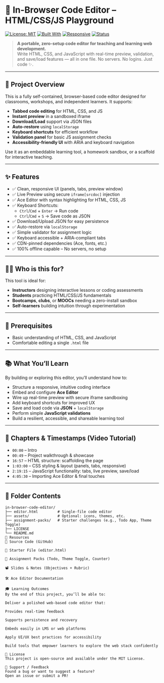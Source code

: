 # 🧠 In-Browser Code Editor – HTML/CSS/JS Playground

[![License: MIT](https://img.shields.io/badge/license-MIT-blue.svg)](LICENSE)
[![Built With](https://img.shields.io/badge/built%20with-Ace%20Editor-2b2b2b)](https://ace.c9.io/)
[![Responsive](https://img.shields.io/badge/responsive-yes-brightgreen)](#features)
[![Status](https://img.shields.io/badge/project-academic%20tool-yellow)](#who-is-this-for)

> **A portable, zero-setup code editor for teaching and learning web development.**  
> Write HTML, CSS, and JavaScript with real-time preview, validation, and save/load features — all in one file. No servers. No logins. Just code ✨.

---

## 🎯 Project Overview

This is a fully self-contained, browser-based code editor designed for classrooms, workshops, and independent learners. It supports:

- **Tabbed code editing** for HTML, CSS, and JS
- **Instant preview** in a sandboxed iframe
- **Download/Load** support via JSON files
- **Auto-restore** using `localStorage`
- **Keyboard shortcuts** for efficient workflow
- **Validation panel** for basic JS assignment checks
- **Accessibility-friendly UI** with ARIA and keyboard navigation

Use it as an embeddable learning tool, a homework sandbox, or a scaffold for interactive teaching.

---

## ✨ Features

- ✅ Clean, responsive UI (panels, tabs, preview window)
- ✅ Live Preview using secure `iframe[srcdoc]` injection
- ✅ Ace Editor with syntax highlighting for HTML, CSS, JS
- ✅ Keyboard Shortcuts:
  - `Ctrl`/`Cmd` + `Enter` → Run code
  - `Ctrl`/`Cmd` + `S` → Save code as JSON
- ✅ Download/Upload JSON for easy persistence
- ✅ Auto-restore via `localStorage`
- ✅ Simple validator for assignment logic
- ✅ Keyboard accessible + ARIA-compliant tabs
- ✅ CDN-pinned dependencies (Ace, fonts, etc.)
- ✅ 100% offline capable – No servers, no setup

---

## 👩‍🏫 Who is this for?

This tool is ideal for:

- **Instructors** designing interactive lessons or coding assessments
- **Students** practicing HTML/CSS/JS fundamentals
- **Bootcamps**, **clubs**, or **MOOCs** needing a zero-install sandbox
- **Self-learners** building intuition through experimentation

---

## 🧰 Prerequisites

- Basic understanding of HTML, CSS, and JavaScript
- Comfortable editing a single `.html` file

---

## 📚 What You’ll Learn

By building or exploring this editor, you’ll understand how to:

- Structure a responsive, intuitive coding interface
- Embed and configure **Ace Editor**
- Wire up real-time preview with secure iframe sandboxing
- Add keyboard shortcuts for improved UX
- Save and load code via **JSON** + `localStorage`
- Perform simple **JavaScript validations**
- Build a resilient, accessible, and shareable learning tool

---

## 📼 Chapters & Timestamps (Video Tutorial)

- `00:00` – Intro  
- `00:49` – Project walkthrough & showcase  
- `16:57` – HTML structure: scaffolding the page  
- `1:03:00` – CSS styling & layout (panels, tabs, responsive)  
- `2:19:15` – JavaScript functionality: tabs, live preview, save/load  
- `4:05:30` – Importing Ace Editor & final touches  

---

## 📂 Folder Contents

```text
in-browser-code-editor/
├── editor.html         # Single-file code editor
├── assets/             # Optional: icons, themes, etc.
├── assignment-packs/   # Starter challenges (e.g., Todo App, Theme Toggle)
├── LICENSE
└── README.md
📎 Resources
🔗 Source Code (GitHub)

📄 Starter File (editor.html)

🎒 Assignment Packs (Todo, Theme Toggle, Counter)

📽️ Slides & Notes (Objectives + Rubric)

🛠️ Ace Editor Documentation

🎓 Learning Outcomes
By the end of this project, you’ll be able to:

Deliver a polished web-based code editor that:

Provides real-time feedback

Supports persistence and recovery

Embeds easily in LMS or web platforms

Apply UI/UX best practices for accessibility

Build tools that empower learners to explore the web stack confidently

📄 License
This project is open-source and available under the MIT License.

🙋 Support / Feedback
Found a bug or want to suggest a feature?
Open an issue or submit a PR!


